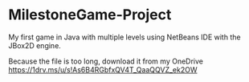 # MilestoneGame-Project
My first game in Java with multiple levels using NetBeans IDE with the JBox2D engine.

Because the file is too long, download it from my OneDrive
https://1drv.ms/u/s!As6B4RGbfxQV4T_QaaQQVZ_ek2OW
